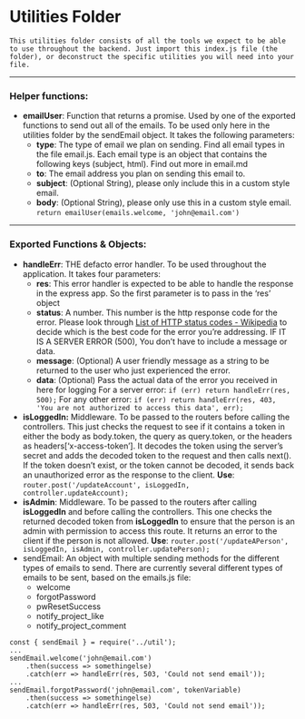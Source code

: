 # Utilities Folder

	This utilities folder consists of all the tools we expect to be able to use throughout the backend. Just import this index.js file (the folder), or deconstruct the specific utilities you will need into your file.
----
### Helper functions:

* **emailUser**: Function that returns a promise. Used by one of the exported functions to send out all of the emails. To be used only here in the utilities folder by the sendEmail object. It takes the following parameters:
	* **type**: The type of email we plan on sending. Find all email types in the file email.js. Each email type is an object that contains the following keys (subject, html). Find out more in email.md
	* **to**: The email address you plan on sending this email to.
	* **subject**: (Optional String), please only include this in a custom style email.
	* **body**: (Optional String), please only use this in a custom style email.
`return emailUser(emails.welcome, 'john@email.com')`
----
### Exported Functions & Objects:

* **handleErr**: THE defacto error handler. To be used throughout the application. It takes four parameters:
	* **res**: This error handler is expected to be able to handle the response in the express app. So the first parameter is to pass in the ‘res’ object
	* **status**: A number. This number is the http response code for the error. Please look through [List of HTTP status codes - Wikipedia](https://en.wikipedia.org/wiki/List_of_HTTP_status_codes)  to decide which is the best code for the error you’re addressing. IF IT IS A SERVER ERROR (500), You don’t have to include a message or data.
	* **message**: (Optional) A user friendly message as a string to be returned to the user who just experienced the error.
	* **data**: (Optional) Pass the actual data of the error you received in here for logging
For a server error: `if (err) return handleErr(res, 500);`
For any other error: `if (err) return handleErr(res, 403, 'You are not authorized to access this data', err);`
* **isLoggedIn:** Middleware. To be passed to the routers before calling the controllers. This just checks the request to see if it contains a token in either the body as body.token, the query as query.token, or the headers as headers[‘x-access-token’]. It decodes the token using the server’s secret and adds the decoded token to the request and then calls next(). If the token doesn’t exist, or the token cannot be decoded, it sends back an unauthorized error as the response to the client.
**Use**: `router.post('/updateAccount', isLoggedIn, controller.updateAccount);`
* **isAdmin**: Middleware. To be passed to the routers after calling **isLoggedIn** and before calling the controllers. This one checks the returned decoded token from **isLoggedIn** to ensure that the person is an admin with permission to access this route. It returns an error to the client if the person is not allowed.
**Use**: `router.post('/updateAPerson', isLoggedIn, isAdmin, controller.updatePerson);`
* sendEmail: An object with multiple sending methods for the different types of emails to send. There are currently several different types of emails to be sent, based on the emails.js file:
	* welcome
	* forgotPassword
	* pwResetSuccess
	* notify_project_like
	* notify_project_comment
```
const { sendEmail } = require('../util');
...
sendEmail.welcome('john@email.com')
	.then(success => somethingelse)
	.catch(err => handleErr(res, 503, 'Could not send email'));
... 
sendEmail.forgotPassword('john@email.com', tokenVariable)
	.then(success => somethingelse)
	.catch(err => handleErr(res, 503, 'Could not send email'));
```